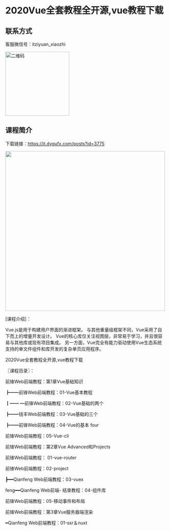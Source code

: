 # 2020Vue全套教程全开源,vue教程下载

## 联系方式

客服微信号：itziyuan_xiaozhi

<img src="https://ziyuanyun.oss-cn-guangzhou.aliyuncs.com/common/20240614073449/666b82192834a.jpg" width="200" height="200" alt="二维码">

## 课程简介

下载链接：https://it.dyqufx.com/posts?id=3775

<img src="https://ziyuanyun.oss-cn-guangzhou.aliyuncs.com/yun/20240515185329/66449429acf20.jpg" width="500" alt="">

  [课程介绍]：

 Vue.js是用于构建用户界面的渐进框架。 与其他重量级框架不同，Vue采用了自下而上的增量开发设计。 Vue的核心库仅关注视图层，非常易于学习，并且很容易与其他库或现有项目集成。 另一方面，Vue完全有能力驱动使用Vue生态系统支持的单文件组件和库开发的复杂单页应用程序。

 2020Vue全套教程全开源,vue教程下载



 〖课程目录〗：

 前锋Web前端教程：第1章Vue基础知识

 ┣━━前锋Web前端教程：01-Vue基本教程

 ┃━━ ━前锋Web前端教程：02-Vue基础的两个

 ┣━━钱丰Web前端教程：03-Vue基础的三个

 ┣━━前锋Web前端教程：04-Vue的基本 four

 前锋Web前端教程：05-Vue-cli

 前锋Web前端教程：第2章Vue Advanced和Projects

 前锋Web前端教程： 01-vue-router

 前锋Web前端教程：02-project

 ┣━━Qianfeng Web前端教程：03-vuex

 feng━━Qianfeng Web前端- 结束教程：04-组件库

 前锋Web前端教程：05-移动事件和布局

 前锋Web前端教程：第3章Vue服务器端渲染

 ━Qianfeng Web前端教程：01-ssr＆nuxt

  